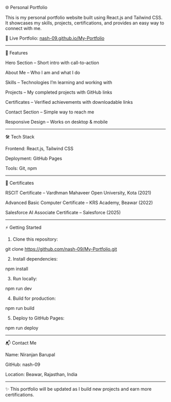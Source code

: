 🌐 Personal Portfolio

This is my personal portfolio website built using React.js and Tailwind CSS.
It showcases my skills, projects, certifications, and provides an easy way to connect with me.

🔗 Live Portfolio: <a href="nash-09.github.io/My-Portfolio">nash-09.github.io/My-Portfolio</a>


---

🚀 Features

Hero Section – Short intro with call-to-action

About Me – Who I am and what I do

Skills – Technologies I’m learning and working with

Projects – My completed projects with GitHub links

Certificates – Verified achievements with downloadable links

Contact Section – Simple way to reach me

Responsive Design – Works on desktop & mobile



---

🛠️ Tech Stack

Frontend: React.js, Tailwind CSS

Deployment: GitHub Pages

Tools: Git, npm

---

📜 Certificates

RSCIT Certificate – Vardhman Mahaveer Open University, Kota (2021)

Advanced Basic Computer Certificate – KRS Academy, Beawar (2022)

Salesforce AI Associate Certificate – Salesforce (2025)



---

⚡ Getting Started

1. Clone this repository:

git clone https://github.com/nash-09/My-Portfolio.git


2. Install dependencies:

npm install


3. Run locally:

npm run dev


4. Build for production:

npm run build


5. Deploy to GitHub Pages:

npm run deploy




---

📬 Contact Me

Name: Niranjan Barupal

GitHub: nash-09

Location: Beawar, Rajasthan, India



---

✨ This portfolio will be updated as I build new projects and earn more certifications.

